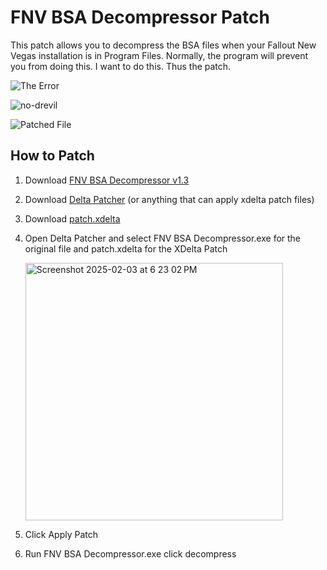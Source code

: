 # FNV BSA Decompressor Patch

This patch allows you to decompress the BSA files when your Fallout New Vegas installation is in Program Files. Normally, the program will prevent you from doing this. I want to do this. Thus the patch.

![The Error](https://github.com/user-attachments/assets/8b6761d6-c91a-4468-869d-6dec167c538d)

![no-drevil](https://github.com/user-attachments/assets/9b131410-77cf-4b42-932b-26ce52c6af0e)

![Patched File](https://github.com/user-attachments/assets/e45085d4-41b7-4a6f-bf10-c4cb14504133)


## How to Patch

1. Download [FNV BSA Decompressor v1.3](https://www.nexusmods.com/newvegas/mods/65854)
2. Download [Delta Patcher](https://github.com/marco-calautti/DeltaPatcher) (or anything that can apply xdelta patch files)
3. Download [patch.xdelta](https://github.com/FaithBeam/FNV-BSA-Decompressor-Patch/raw/refs/heads/master/patch.xdelta)
4. Open Delta Patcher and select FNV BSA Decompressor.exe for the original file and patch.xdelta for the XDelta Patch
   
   <img width="412" alt="Screenshot 2025-02-03 at 6 23 02 PM" src="https://github.com/user-attachments/assets/b99226cf-9eb3-4ecd-a29a-a770066bd8f5" />
6. Click Apply Patch
7. Run FNV BSA Decompressor.exe click decompress
